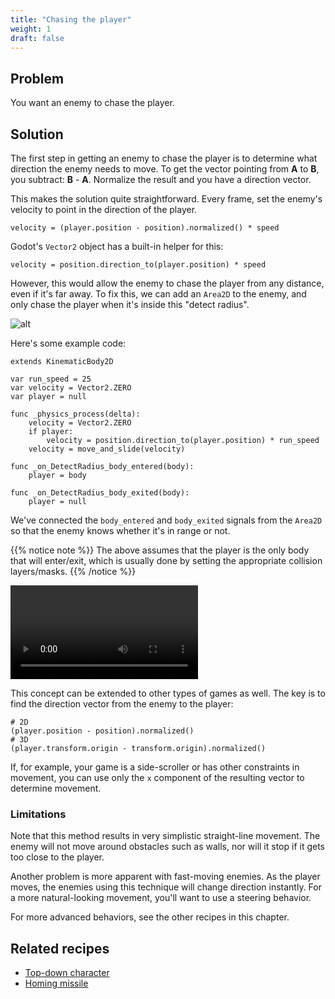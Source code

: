 ```yaml
---
title: "Chasing the player"
weight: 1
draft: false
---
```


## Problem

You want an enemy to chase the player.

## Solution

The first step in getting an enemy to chase the player is to determine what direction the enemy needs to move. To get the vector pointing from **A** to **B**, you subtract: **B** - **A**. Normalize the result and you have a direction vector.

This makes the solution quite straightforward. Every frame, set the enemy's velocity to point in the direction of the player.

```gdscript
velocity = (player.position - position).normalized() * speed
```

Godot's `Vector2` object has a built-in helper for this:

```gdscript
velocity = position.direction_to(player.position) * speed
```


However, this would allow the enemy to chase the player from any distance, even if it's far away. To fix this, we can add an `Area2D` to the enemy, and only chase the player when it's inside this "detect radius".

![alt](/godot_recipes/img/chase_01.png)

Here's some example code:

```gdscript
extends KinematicBody2D

var run_speed = 25
var velocity = Vector2.ZERO
var player = null

func _physics_process(delta):
    velocity = Vector2.ZERO
    if player:
        velocity = position.direction_to(player.position) * run_speed
    velocity = move_and_slide(velocity)

func _on_DetectRadius_body_entered(body):
    player = body

func _on_DetectRadius_body_exited(body):
    player = null
```

We've connected the `body_entered` and `body_exited` signals from the `Area2D` so that the enemy knows whether it's in range or not.

{{% notice note %}}
The above assumes that the player is the only body that will enter/exit, which is usually done by setting the appropriate collision layers/masks.
{{% /notice %}}

<video controls src="/godot_recipes/img/chase_02.webm"></video>

This concept can be extended to other types of games as well. The key is to find the direction vector from the enemy to the player:

```gdscript
# 2D
(player.position - position).normalized()
# 3D
(player.transform.origin - transform.origin).normalized()
```

If, for example, your game is a side-scroller or has other constraints in movement, you can use only the `x` component of the resulting vector to determine movement.

### Limitations

Note that this method results in very simplistic straight-line movement. The enemy will not move around obstacles such as walls, nor will it stop if it gets too close to the player.

Another problem is more apparent with fast-moving enemies. As the player moves, the enemies using this technique will change direction instantly. For a more natural-looking movement, you'll want to use a steering behavior.

For more advanced behaviors, see the other recipes in this chapter.

## Related recipes

- [Top-down character](/godot_recipes/2d/topdown_movement/#option-1-8-way-movement)
- [Homing missile](/godot_recipes/ai/homing_missile/)